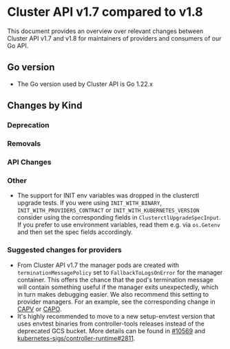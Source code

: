 # Cluster API v1.7 compared to v1.8

This document provides an overview over relevant changes between Cluster API v1.7 and v1.8 for
maintainers of providers and consumers of our Go API.

## Go version

- The Go version used by Cluster API is Go 1.22.x

## Changes by Kind

### Deprecation

### Removals

### API Changes

### Other

- The support for INIT env variables was dropped in the clusterctl upgrade tests. If you were using `INIT_WITH_BINARY`,
  `INIT_WITH_PROVIDERS_CONTRACT` or `INIT_WITH_KUBERNETES_VERSION` consider using the corresponding fields in `ClusterctlUpgradeSpecInput`.
  If you prefer to use environment variables, read them e.g. via `os.Getenv` and then set the spec fields accordingly.

### Suggested changes for providers

- From Cluster API v1.7 the manager pods are created with `terminationMessagePolicy` set to `FallbackToLogsOnError` for the manager container. This offers the chance that the pod's termination message will contain something useful if the manager exits unexpectedly, which in turn makes debugging easier. We also recommend this setting to provider managers. For an example, see the corresponding change in [CAPV](https://github.com/kubernetes-sigs/cluster-api-provider-vsphere/pull/2988) or [CAPO](https://github.com/kubernetes-sigs/cluster-api-provider-openstack/pull/2070).
- It's highly recommended to move to a new setup-envtest version that uses envtest binaries from controller-tools releases
  instead of the deprecated GCS bucket. More details can be found in [#10569](https://github.com/kubernetes-sigs/cluster-api/pull/10569)
  and [kubernetes-sigs/controller-runtime#2811](https://github.com/kubernetes-sigs/controller-runtime/pull/2811).
